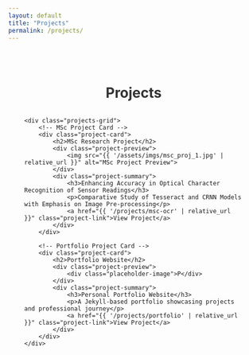 ```yaml
---
layout: default
title: "Projects"
permalink: /projects/
---
```


<div class="projects-container">
    <h1>Projects</h1>
    
    <div class="projects-grid">
        <!-- MSc Project Card -->
        <div class="project-card">
            <h2>MSc Research Project</h2>
            <div class="project-preview">
                <img src="{{ '/assets/imgs/msc_proj_1.jpg' | relative_url }}" alt="MSc Project Preview">
            </div>
            <div class="project-summary">
                <h3>Enhancing Accuracy in Optical Character Recognition of Sensor Readings</h3>
                <p>Comparative Study of Tesseract and CRNN Models with Emphasis on Image Pre-processing</p>
                <a href="{{ '/projects/msc-ocr' | relative_url }}" class="project-link">View Project</a>
            </div>
        </div>

        <!-- Portfolio Project Card -->
        <div class="project-card">
            <h2>Portfolio Website</h2>
            <div class="project-preview">
                <div class="placeholder-image">P</div>
            </div>
            <div class="project-summary">
                <h3>Personal Portfolio Website</h3>
                <p>A Jekyll-based portfolio showcasing projects and professional journey</p>
                <a href="{{ '/projects/portfolio' | relative_url }}" class="project-link">View Project</a>
            </div>
        </div>
    </div>

</div>

<style>
/* Your existing styles remain unchanged */
.projects-container {
    max-width: 1200px;
    margin: 0 auto;
    padding: 2rem;
}

.projects-container h1 {
    text-align: center;
    margin-bottom: 2rem;
    color: #333;
}

.projects-grid {
    display: grid;
    grid-template-columns: repeat(auto-fit, minmax(300px, 1fr));
    gap: 2rem;
}

.project-card {
    background: white;
    border: 1px solid #ddd;
    border-radius: 8px;
    overflow: hidden;
    transition: transform 0.2s ease;
}

.project-card:hover {
    transform: translateY(-5px);
    box-shadow: 0 5px 15px rgba(0,0,0,0.1);
}

.project-preview {
    width: 100%;
    height: 200px;
    overflow: hidden;
    background: #f5f5f5;
}

.project-preview img {
    width: 100%;
    height: 100%;
    object-fit: cover;
}

.placeholder-image {
    width: 100%;
    height: 100%;
    display: flex;
    align-items: center;
    justify-content: center;
    font-size: 48px;
    font-weight: bold;
    color: #666;
    background: #f0f0f0;
}

.project-summary {
    padding: 1.5rem;
}

.project-summary h2 {
    margin: 0 0 1rem 0;
    color: #333;
}

.project-summary h3 {
    margin: 0 0 0.5rem 0;
    color: #444;
    font-size: 1.2rem;
}

.project-summary p {
    margin: 0 0 1rem 0;
    color: #666;
    line-height: 1.5;
}

.project-link {
    display: inline-block;
    padding: 0.5rem 1rem;
    background: #007bff;
    color: white;
    text-decoration: none;
    border-radius: 4px;
    transition: background 0.2s ease;
}

.project-link:hover {
    background: #0056b3;
}

@media (max-width: 768px) {
    .projects-container {
        padding: 1rem;
    }
    
    .projects-grid {
        grid-template-columns: 1fr;
    }
}
</style>
